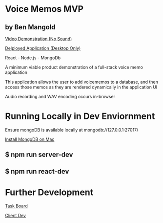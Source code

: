 # Voice Memos MVP
## by Ben Mangold

[Video Demonstration (No Sound)](https://www.dropbox.com/s/9ieo7c27ytfscw7/vm-mvp-screencap.mov?dl=0)

[Delployed Application (Desktop Only)](https://floating-ocean-16339.herokuapp.com/)

React - Node.js - MongoDb

A minimum viable product demonstration of a full-stack voice memo application

This application allows the user to add voicememos to a database, and then access those memos as they are rendered dynamically in the application UI

Audio recording and WAV encoding occurs in-browser

# Running Locally in Dev Enviornment

Ensure mongoDB is available locally at mongodb://127.0.0.1:27017/

[Install MongoDB on Mac](https://treehouse.github.io/installation-guides/mac/mongo-mac.html)

## $ npm run server-dev
## $ npm run react-dev

# Further Development 

[Task Board](https://trello.com/b/cu52aEnq/vm-voicememos)

[Client Dev](https://github.com/benmangold/voice-memos-client)